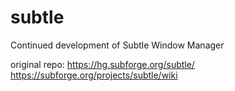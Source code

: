 # subtle
Continued development of Subtle Window Manager

original repo: https://hg.subforge.org/subtle/
https://subforge.org/projects/subtle/wiki
